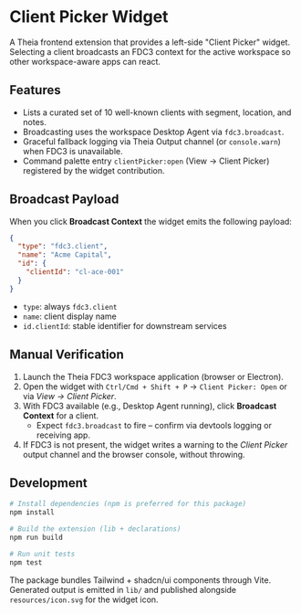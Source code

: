 # Client Picker Widget

A Theia frontend extension that provides a left-side "Client Picker" widget.  
Selecting a client broadcasts an FDC3 context for the active workspace so other workspace-aware apps can react.

## Features

- Lists a curated set of 10 well-known clients with segment, location, and notes.
- Broadcasting uses the workspace Desktop Agent via `fdc3.broadcast`.
- Graceful fallback logging via Theia Output channel (or `console.warn`) when FDC3 is unavailable.
- Command palette entry `clientPicker:open` (View → Client Picker) registered by the widget contribution.

## Broadcast Payload

When you click **Broadcast Context** the widget emits the following payload:

```json
{
  "type": "fdc3.client",
  "name": "Acme Capital",
  "id": {
    "clientId": "cl-ace-001"
  }
}
```

- `type`: always `fdc3.client`
- `name`: client display name
- `id.clientId`: stable identifier for downstream services

## Manual Verification

1. Launch the Theia FDC3 workspace application (browser or Electron).
2. Open the widget with `Ctrl/Cmd + Shift + P` → `Client Picker: Open` or via *View → Client Picker*.
3. With FDC3 available (e.g., Desktop Agent running), click **Broadcast Context** for a client.
   - Expect `fdc3.broadcast` to fire – confirm via devtools logging or receiving app.
4. If FDC3 is not present, the widget writes a warning to the *Client Picker* output channel and the browser console, without throwing.

## Development

```powershell
# Install dependencies (npm is preferred for this package)
npm install

# Build the extension (lib + declarations)
npm run build

# Run unit tests
npm test
```

The package bundles Tailwind + shadcn/ui components through Vite. Generated output is emitted in `lib/` and published alongside `resources/icon.svg` for the widget icon.
